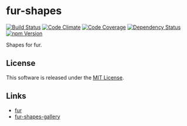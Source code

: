 fur-shapes
==========

<!---
This file is generated by ape-tmpl. Do not update manually.
--->

<!-- Badge Start -->
<a name="badges"></a>

[![Build Status][bd_travis_shield_url]][bd_travis_url]
[![Code Climate][bd_codeclimate_shield_url]][bd_codeclimate_url]
[![Code Coverage][bd_codeclimate_coverage_shield_url]][bd_codeclimate_url]
[![Dependency Status][bd_gemnasium_shield_url]][bd_gemnasium_url]
[![npm Version][bd_npm_shield_url]][bd_npm_url]

[bd_repo_url]: https://github.com/fur-labo/fur-shapes
[bd_travis_url]: http://travis-ci.org/fur-labo/fur-shapes
[bd_travis_shield_url]: http://img.shields.io/travis/fur-labo/fur-shapes.svg?style=flat
[bd_travis_com_url]: http://travis-ci.com/fur-labo/fur-shapes
[bd_travis_com_shield_url]: https://api.travis-ci.com/fur-labo/fur-shapes.svg?token=
[bd_license_url]: https://github.com/fur-labo/fur-shapes/blob/master/LICENSE
[bd_codeclimate_url]: http://codeclimate.com/github/fur-labo/fur-shapes
[bd_codeclimate_shield_url]: http://img.shields.io/codeclimate/github/fur-labo/fur-shapes.svg?style=flat
[bd_codeclimate_coverage_shield_url]: http://img.shields.io/codeclimate/coverage/github/fur-labo/fur-shapes.svg?style=flat
[bd_gemnasium_url]: https://gemnasium.com/fur-labo/fur-shapes
[bd_gemnasium_shield_url]: https://gemnasium.com/fur-labo/fur-shapes.svg
[bd_npm_url]: http://www.npmjs.org/package/fur-shapes
[bd_npm_shield_url]: http://img.shields.io/npm/v/fur-shapes.svg?style=flat
[bd_standard_url]: http://standardjs.com/
[bd_standard_shield_url]: https://img.shields.io/badge/code%20style-standard-brightgreen.svg

<!-- Badge End -->


<!-- Description Start -->
<a name="description"></a>

Shapes for fur.

<!-- Description End -->


<!-- Overview Start -->
<a name="overview"></a>



<!-- Overview End -->


<!-- Sections Start -->
<a name="sections"></a>


<!-- Sections Start -->


<!-- LICENSE Start -->
<a name="license"></a>

License
-------
This software is released under the [MIT License](https://github.com/fur-labo/fur-shapes/blob/master/LICENSE).

<!-- LICENSE End -->


<!-- Links Start -->
<a name="links"></a>

Links
------

+ [fur][fur_url]
+ [fur-shapes-gallery][fur_shapes_gallery_url]

[fur_url]: https://github.com/fur-repo/fur
[fur_shapes_gallery_url]: http://fur-repo.github.io/fur-shapes/

<!-- Links End -->
